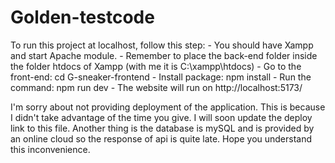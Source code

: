 # Golden-testcode
To run this project at localhost, follow this step:
    - You should have Xampp and start Apache module.
    - Remember to place the back-end folder inside the folder htdocs of Xampp (with me it is C:\xampp\htdocs)
    - Go to the front-end: cd G-sneaker-frontend
    - Install package: npm install
    - Run the command: npm run dev
    - The website will run on http://localhost:5173/

I'm sorry about not providing deployment of the application. This is because I didn't take advantage of the time you give. I will soon update the deploy link to this file. Another thing is the database is mySQL and is provided by an online cloud so the response of api is quite late. Hope you understand this inconvenience.